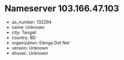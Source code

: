 # Nameserver 103.166.47.103

* as_number: 132294
* name: Unknown
* city: Tangail
* country: BD
* organization: Elenga Dot Net
* version: Unknown
* dnssec: Unknown

